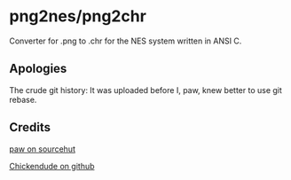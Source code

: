 # png2nes/png2chr
Converter for .png to .chr for the NES system written in ANSI C.

## Apologies
The crude git history: It was uploaded before I, paw, knew better to use git rebase.

## Credits
[paw on sourcehut](https://git.sr.ht/~paw)

[Chickendude on github](https://github.com/chickendude)
